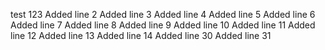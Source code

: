 test 123
Added line 2
Added line 3
Added line 4
Added line 5
Added line 6
Added line 7
Added line 8
Added line 9
Added line 10
Added line 11
Added line 12
Added line 13
Added line 14
Added line 30
Added line 31


